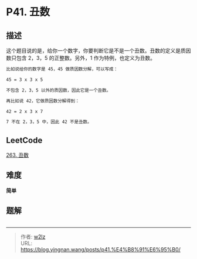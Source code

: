# P41. 丑数


<!--more-->

## 描述

这个题目说的是，给你一个数字，你要判断它是不是一个丑数。丑数的定义是质因数只包含 2，3，5 的正整数。另外，1 作为特例，也定义为丑数。

```markdown
比如说给你的数字是 45，45 做质因数分解，可以写成：

45 = 3 x 3 x 5

不包含 2，3，5 以外的质因数，因此它是一个丑数。

再比如说 42，它做质因数分解得到：

42 = 2 x 3 x 7

7 不在 2，3，5 中，因此 42 不是丑数。
```

## LeetCode

[263. 丑数](https://leetcode.cn/problems/ugly-number/description/)

## 难度

**简单**

## 题解

```java

```


---

> 作者: [w2lz](https://github.com/w2lz)  
> URL: https://blog.yingnan.wang/posts/p41.%E4%B8%91%E6%95%B0/  

